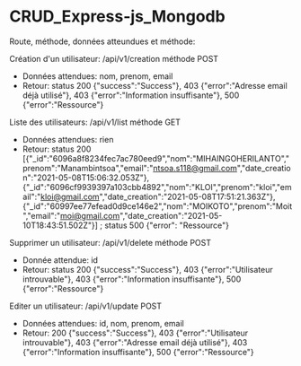 # CRUD_Express-js_Mongodb
Route, méthode, données atteundues et méthode:

Création d'un utilisateur: /api/v1/creation  méthode POST
 * Données attendues: nom, prenom, email
 * Retour: status 200 {"success":"Success"}, 403 {"error":"Adresse email déjà utilisé"}, 403 {"error":"Information insuffisante"}, 500 {"error":"Ressource"}
 
Liste des utilisateurs: /api/v1/list  méthode GET
 * Données attendues: rien
 * Retour: status 200 [{"_id":"6096a8f8234fec7ac780eed9","nom":"MIHAINGOHERILANTO","prenom":"Manambintsoa","email":"ntsoa.s118@gmail.com","date_creation":"2021-05-08T15:06:32.053Z"},{"_id":"6096cf9939397a103cbb4892","nom":"KLOI","prenom":"kloi","email":"kloi@gmail.com","date_creation":"2021-05-08T17:51:21.363Z"},{"_id":"60997ee77efead0d9ce146e2","nom":"MOIKOTO","prenom":"Moit","email":"moi@gmail.com","date_creation":"2021-05-10T18:43:51.502Z"}] ; status 500 {"error": "Ressource"}

Supprimer un utilisateur: /api/v1/delete  méthode POST
 * Donnée attendue: id
 * Retour: status 200 {"success":"Success"}, 403 {"error":"Utilisateur introuvable"}, 403 {"error":"Information insuffisante"}, 500 {"error":"Ressource"}

Editer un utilisateur: /api/v1/update POST
 * Données attendues: id, nom, prenom, email
 * Retour: 200 {"success":"Success"}, 403 {"error":"Utilisateur introuvable"}, 403 {"error":"Adresse email déjà utilisé"}, 403 {"error":"Information insuffisante"}, 500 {"error":"Ressource"}
